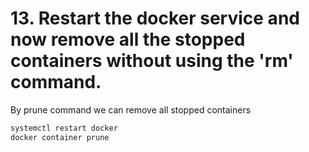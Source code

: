 # 13. Restart the docker service and now remove all the stopped containers without using the 'rm' command.
By prune command we can remove all stopped containers
```sh
systemctl restart docker
docker container prune
```
